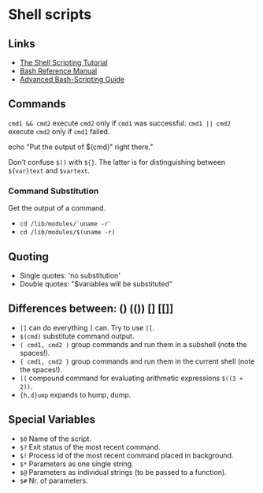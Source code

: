 # Shell scripts

## Links
- [The Shell Scripting Tutorial](https://www.shellscript.sh/index.html)
- [Bash Reference Manual](https://www.gnu.org/software/bash/manual/bash.html)
- [Advanced Bash-Scripting Guide](https://tldp.org/LDP/abs/html/)

## Commands
`cmd1 && cmd2`   execute `cmd2` only if `cmd1` was successful.
`cmd1 || cmd2`   execute `cmd2` only if `cmd1` failed.

echo "Put the output of $(cmd)" right there."

Don't confuse `$()` with `${}`. The latter is for distinguishing between `${var}text` and `$vartext`.

### Command Substitution
Get the output of a command.
- `` cd /lib/modules/`uname -r` ``
- `cd /lib/modules/$(uname -r)`

## Quoting

- Single quotes: 'no substitution'
- Double quotes: "$variables will be substituted"

## Differences between: () (()) [] [[]]

- `[[` can do everything `[` can. Try to use `[[`.
- `$(cmd)` substitute command output.
- `( cmd1, cmd2 )` group commands and run them in a subshell (note the spaces!).
- `{ cmd1, cmd2 }` group commands and run them in the current shell (note the spaces!).
- `((` compound command for evaluating arithmetic expressions `$((3 + 2))`.
- `{h,d}ump` expands to hump, dump.


## Special Variables

- `$0` Name of the script.
- `$?` Exit status of the most recent command.
- `$!` Process Id of the most recent command placed in background.
- `$*` Parameters as one single string.
- `$@` Parameters as individual strings (to be passed to a function).
- `$#` Nr. of parameters.

